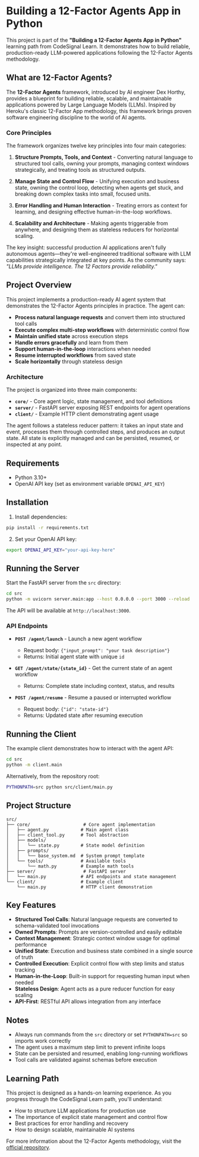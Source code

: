 # Building a 12-Factor Agents App in Python

This project is part of the **"Building a 12-Factor Agents App in Python"** learning path from CodeSignal Learn. It demonstrates how to build reliable, production-ready LLM-powered applications following the 12-Factor Agents methodology.

## What are 12-Factor Agents?

The **12-Factor Agents** framework, introduced by AI engineer Dex Horthy, provides a blueprint for building reliable, scalable, and maintainable applications powered by Large Language Models (LLMs). Inspired by Heroku's classic 12-Factor App methodology, this framework brings proven software engineering discipline to the world of AI agents.

### Core Principles

The framework organizes twelve key principles into four main categories:

1. **Structure Prompts, Tools, and Context** - Converting natural language to structured tool calls, owning your prompts, managing context windows strategically, and treating tools as structured outputs.

2. **Manage State and Control Flow** - Unifying execution and business state, owning the control loop, detecting when agents get stuck, and breaking down complex tasks into small, focused units.

3. **Error Handling and Human Interaction** - Treating errors as context for learning, and designing effective human-in-the-loop workflows.

4. **Scalability and Architecture** - Making agents triggerable from anywhere, and designing them as stateless reducers for horizontal scaling.

The key insight: successful production AI applications aren't fully autonomous agents—they're well-engineered traditional software with LLM capabilities strategically integrated at key points. As the community says: *"LLMs provide intelligence. The 12 Factors provide reliability."*

## Project Overview

This project implements a production-ready AI agent system that demonstrates the 12-Factor Agents principles in practice. The agent can:

- **Process natural language requests** and convert them into structured tool calls
- **Execute complex multi-step workflows** with deterministic control flow
- **Maintain unified state** across execution steps
- **Handle errors gracefully** and learn from them
- **Support human-in-the-loop** interactions when needed
- **Resume interrupted workflows** from saved state
- **Scale horizontally** through stateless design

### Architecture

The project is organized into three main components:

- **`core/`** - Core agent logic, state management, and tool definitions
- **`server/`** - FastAPI server exposing REST endpoints for agent operations
- **`client/`** - Example HTTP client demonstrating agent usage

The agent follows a stateless reducer pattern: it takes an input state and event, processes them through controlled steps, and produces an output state. All state is explicitly managed and can be persisted, resumed, or inspected at any point.

## Requirements

- Python 3.10+
- OpenAI API key (set as environment variable `OPENAI_API_KEY`)

## Installation

1. Install dependencies:

```bash
pip install -r requirements.txt
```

2. Set your OpenAI API key:

```bash
export OPENAI_API_KEY="your-api-key-here"
```

## Running the Server

Start the FastAPI server from the `src` directory:

```bash
cd src
python -m uvicorn server.main:app --host 0.0.0.0 --port 3000 --reload
```

The API will be available at `http://localhost:3000`.

### API Endpoints

- **`POST /agent/launch`** - Launch a new agent workflow
  - Request body: `{"input_prompt": "your task description"}`
  - Returns: Initial agent state with unique `id`

- **`GET /agent/state/{state_id}`** - Get the current state of an agent workflow
  - Returns: Complete state including context, status, and results

- **`POST /agent/resume`** - Resume a paused or interrupted workflow
  - Request body: `{"id": "state-id"}`
  - Returns: Updated state after resuming execution

## Running the Client

The example client demonstrates how to interact with the agent API:

```bash
cd src
python -m client.main
```

Alternatively, from the repository root:

```bash
PYTHONPATH=src python src/client/main.py
```

## Project Structure

```
src/
├── core/                    # Core agent implementation
│   ├── agent.py            # Main agent class
│   ├── client_tool.py      # Tool abstraction
│   ├── models/
│   │   └── state.py        # State model definition
│   ├── prompts/
│   │   └── base_system.md  # System prompt template
│   └── tools/              # Available tools
│       └── math.py         # Example math tools
├── server/                  # FastAPI server
│   └── main.py             # API endpoints and state management
└── client/                 # Example client
    └── main.py             # HTTP client demonstration
```

## Key Features

- **Structured Tool Calls**: Natural language requests are converted to schema-validated tool invocations
- **Owned Prompts**: Prompts are version-controlled and easily editable
- **Context Management**: Strategic context window usage for optimal performance
- **Unified State**: Execution and business state combined in a single source of truth
- **Controlled Execution**: Explicit control flow with step limits and status tracking
- **Human-in-the-Loop**: Built-in support for requesting human input when needed
- **Stateless Design**: Agent acts as a pure reducer function for easy scaling
- **API-First**: RESTful API allows integration from any interface

## Notes

- Always run commands from the `src` directory or set `PYTHONPATH=src` so imports work correctly
- The agent uses a maximum step limit to prevent infinite loops
- State can be persisted and resumed, enabling long-running workflows
- Tool calls are validated against schemas before execution

## Learning Path

This project is designed as a hands-on learning experience. As you progress through the CodeSignal Learn path, you'll understand:

- How to structure LLM applications for production use
- The importance of explicit state management and control flow
- Best practices for error handling and recovery
- How to design scalable, maintainable AI systems

For more information about the 12-Factor Agents methodology, visit the [official repository](https://github.com/humanlayer/12-factor-agents).
